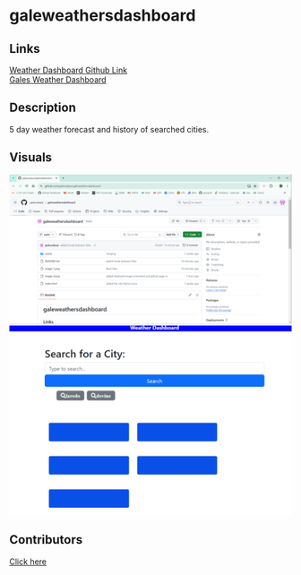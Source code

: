# galeweathersdashboard

## Links

<a href= 'https://github.com/galessalazar/galeweathersdashboard'>Weather Dashboard Github Link</a></br>
<a href= 'https://galessalazar.github.io/galeweathersdashboard/'>Gales Weather Dashboard</a>

## Description

5 day weather forecast and history of searched cities.

## Visuals

<img src='./image-1.png' alt='![alt text](image.png)'/>


<img src='./image.png' alt='![alt text](image-2.png)'/>


## Contributors

<a href='https://github.com/galessalazar'>Click here</a>